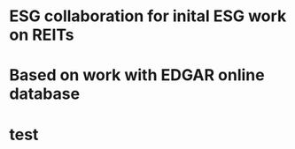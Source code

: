 # ESG collaboration for inital ESG work on REITs
# Based on work with EDGAR online database
# test

